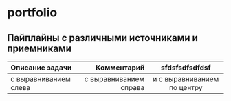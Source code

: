 # portfolio

## Пайплайны с различными источниками и приемниками

| Описание задачи 			| Комментарий  | sfdsfsdfsdfdsf |
| :-------------------- | ---------------------: 		|:---------------------------:| 
| с выравниванием слева | с выравниванием справа 	| и с выравниванием по центру |

